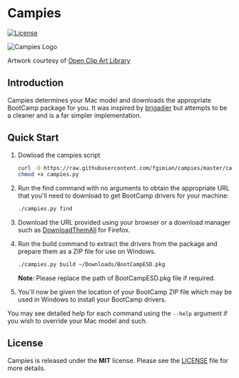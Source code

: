 # Campies

[![License](https://img.shields.io/badge/license-MIT-blue.svg)](https://github.com/fgimian/campies/blob/master/LICENSE)

![Campies Logo](https://raw.githubusercontent.com/fgimian/campies/master/images/campies-logo.png)

Artwork courtesy of
[Open Clip Art Library](https://openclipart.org/detail/225405/camp-fire)

## Introduction

Campies determines your Mac model and downloads the appropriate BootCamp
package for you.  It was inspired by
[brigadier](https://github.com/timsutton/brigadier) but attempts to be a
cleaner and is a far simpler implementation.

## Quick Start

1. Dowload the campies script

    ```bash
    curl -O https://raw.githubusercontent.com/fgimian/campies/master/campies.py
    chmod +x campies.py
    ```

2. Run the find command with no arguments to obtain the appropriate URL that
   you'll need to download to get BootCamp drivers for your machine:

    ```bash
    ./campies.py find
    ```

3. Download the URL provided using your browser or a download manager such as
   [DownloadThemAll](http://www.downthemall.net/) for Firefox.

4. Run the build command to extract the drivers from the package and prepare
   them as a ZIP file for use on Windows.

    ```bash
    ./campies.py build ~/Downloads/BootCampESD.pkg
    ```

    **Note**: Please replace the path of BootCampESD.pkg file if required.

5. You'll now be given the location of your BootCamp ZIP file which may be used
   in Windows to install your BootCamp drivers.

You may see detailed help for each command using the `--help` argument if you
wish to override your Mac model and such.

## License

Campies is released under the **MIT** license. Please see the
[LICENSE](https://github.com/fgimian/campies/blob/master/LICENSE)
file for more details.

